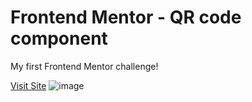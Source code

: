 # Frontend Mentor - QR code component

My first Frontend Mentor challenge!

<a href="https://qr-code-frontendmentor-johntnp.netlify.app/">Visit Site</a>
![image](https://user-images.githubusercontent.com/73070961/219874556-da295536-28a4-4f33-9e23-6dd0de4d7370.png)
